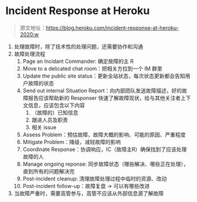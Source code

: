 # Incident Response at Heroku
> 原文地址：https://blog.heroku.com/incident-response-at-heroku-2020:w

1. 处理故障时，除了技术性的处理问题，还需要协作和沟通
2. 故障处理流程
    1. Page an Incidant Commander: 确定故障的主 R
    2. Move to a delicated chat room：把相关方拉到一个 IM 群里
    3. Update the public site status：更新全站状态，每次状态更新都会告知用户故障的状态
    4. Send out internal Situation Report：向内部团队发送故障描述，好的故障报告应该帮助新的 Responser 快速了解故障现状，给与其他关注者上下文信息，应该包含以下内容
        1. （故障的）已知信息
        2. 跟进人员及职责
        3. 相关 issue
    5. Assess Problem：预估故障，故障大概的影响、可能的原因、严重程度
    6. Mitigate Problem：降级，减轻故障的影响
    7. Coordinate Response：协调响应，IC（故障主R）确保找到了应该处理故障的人
    8. Manage ongoing reponse: 同步故障状态（哪些解决、哪些正在处理），直到所有的问题解决完
    9. Post-incident cleanup: 清理故障处理过程中临时的资源、改动
    10. Post-incident follow-up：故障复盘 -> 可以有哪些改进
3. 当故障严重时，需要高管参与，高管不应该从外部信息源了解故障
